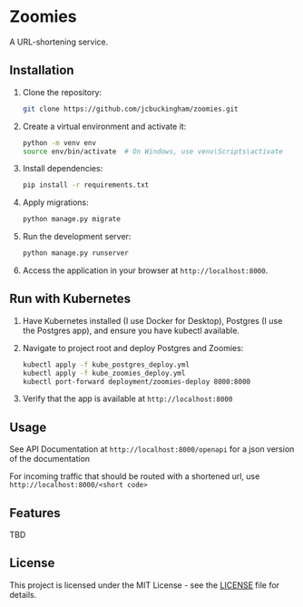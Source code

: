 # Zoomies

A URL-shortening service.  

## Installation

1. Clone the repository:

    ```bash
    git clone https://github.com/jcbuckingham/zoomies.git
    ```

2. Create a virtual environment and activate it:

    ```bash
    python -m venv env
    source env/bin/activate  # On Windows, use venv\Scripts\activate
    ```

3. Install dependencies:

    ```bash
    pip install -r requirements.txt
    ```

4. Apply migrations:

    ```bash
    python manage.py migrate
    ```

5. Run the development server:

    ```bash
    python manage.py runserver
    ```

6. Access the application in your browser at `http://localhost:8000`.

## Run with Kubernetes

1. Have Kubernetes installed (I use Docker for Desktop), Postgres (I use the Postgres app), and ensure you have kubectl available.

2. Navigate to project root and deploy Postgres and Zoomies: 

    ```bash
    kubectl apply -f kube_postgres_deploy.yml
    kubectl apply -f kube_zoomies_deploy.yml
    kubectl port-forward deployment/zoomies-deploy 8000:8000
    ```

3. Verify that the app is available at `http://localhost:8000`

## Usage

See API Documentation at `http://localhost:8000/openapi` for a json version of the documentation

For incoming traffic that should be routed with a shortened url, use `http://localhost:8000/<short code>`

## Features

TBD

## License

This project is licensed under the MIT License - see the [LICENSE](LICENSE) file for details.



